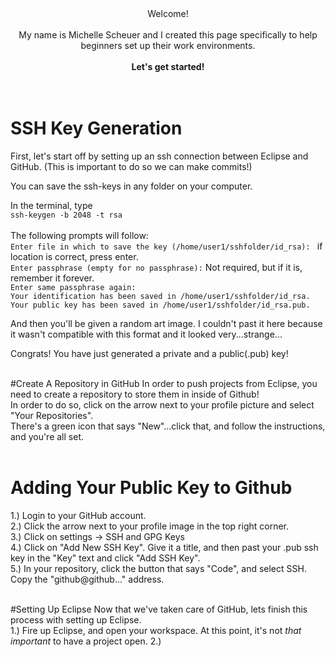 <center>Welcome!<br><br>
  My name is Michelle Scheuer and I created this page specifically to help beginners set up their work environments.<br><br>
  <b>Let's get started!</b></center><br><br>
                                                                                                                          
 
 
 
 
 
 

# SSH Key Generation
First, let's start off by setting up an ssh connection between Eclipse and GitHub.
(This is important to do so we can make commits!)

You can save the ssh-keys in any folder on your computer.

In the terminal, type<br>
`ssh-keygen -b 2048 -t rsa` <br><br>
The following prompts will follow: <br>
`Enter file in which to save the key (/home/user1/sshfolder/id_rsa): `  if location is correct, press enter.<br>
`Enter passphrase (empty for no passphrase):` Not required, but if it is, remember it forever.<br>
`Enter same passphrase again: `<br>
`Your identification has been saved in /home/user1/sshfolder/id_rsa.`<br>
`Your public key has been saved in /home/user1/sshfolder/id_rsa.pub.` <br>

And then you'll be given a random art image. I couldn't past it here because it wasn't compatible with this format and it looked very...strange...


Congrats! You have just generated a private and a public(.pub) key! <br><br>

#Create A Repository in GitHub
In order to push projects from Eclipse, you need to create a repository to store them in inside of Github!<br>
In order to do so, click on the arrow next to your profile picture and select "Your Repositories". <br>
There's a green icon that says "New"...click that, and follow the instructions, and you're all set.<br><br>

# Adding Your Public Key to Github
1.) Login to your GitHub account.<br>
2.) Click the arrow next to your profile image in the top right corner.<br>
3.) Click on settings -> SSH and GPG Keys<br>
4.) Click on "Add New SSH Key". Give it a title, and then past your .pub ssh key in the "Key" text and click "Add SSH Key". <br>
5.) In your repository, click the button that says "Code", and select SSH. Copy the "github@github..." address.<br><br>

#Setting Up Eclipse
Now that we've taken care of GitHub, lets finish this process with setting up Eclipse.<br>
1.) Fire up Eclipse, and open your workspace. At this point, it's not <i>that important</i> to have a project open.
2.) 















